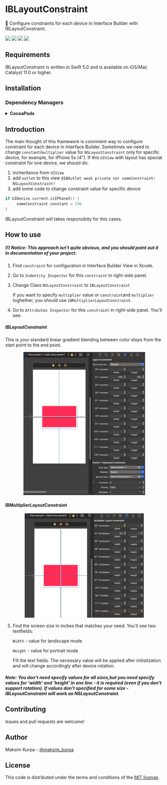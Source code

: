 # IBLayoutConstraint
📏 Configure constraints for each device in Interface Builder with IBLayoutConstraint.
<p align="left">
  <p align="left">
    <a href="https://swift.org"><img src="https://img.shields.io/badge/Swift-5.0-orange.svg?style=flat"></a>
    <a href="https://github.com/MaksimKurpa/Linker"><img src="https://img.shields.io/cocoapods/p/Linker.svg"></a>
    <a href="https://github.com/MaksimKurpa/Linker"><img src="https://img.shields.io/cocoapods/v/Linker.svg"></a>
	<a href="https://raw.githubusercontent.com/Linker/master/LICENSE"><img src="https://img.shields.io/cocoapods/l/Linker.svg"></a>
  </p>
</p>

## Requirements
IBLayoutConstraint is written in Swift 5.0 and is available on iOS/Mac Catalyst 11.0 or higher.

## Installation

### Dependency Managers
<details>
  <summary><strong>CocoaPods</strong></summary>

[CocoaPods](http://cocoapods.org) is a dependency manager for Cocoa projects. You can install it with the following command:

```bash
$ gem install cocoapods
```

To integrate IBLayoutConstraint into your Xcode project using CocoaPods, specify it in your `Podfile`:

```ruby
source 'https://cdn.cocoapods.org/'
platform :ios, '11.0'

pod 'IBLayoutConstraint'
```

Then, run the following command:

```bash
$ pod install
```

</details>

## Introduction

The main thought of this framework is convinient way to configure constraint for each device in Interface Builder.
Sometimes we need to change `constant`/`multiplier` value for `NSLayoutConstraint` only for specific device, for example, for iPhone 5s (4").
If this `UIView` with layout has special constraint for one device, we should do:

1. incheritance from `UIView`
2. add `outlet` to this view `@IBOutlet weak private var someConstraint: NSLayoutConstraint!` 
3. add some code to change constraint value for specific device 
```Swift
if UIDevice.current.isIPhone5() {
     someConstraint.constant = 290
}
```

IBLayoutConstraint will takes responsibity for this cases.

## How to use

<h5> (!) Notice: This approach isn't quite obvious, and you should point out it in documentation of your project.
 </h5>

1. Find `constraint` for configuration in Interface Builder View in Xcode.
2. Go to `Indentity Inspector` for this `constraint` in right-side panel.
3. Change Class `NSLayoutConstraint` to `IBLayoutConstraint`

    If you want to specify `multiplier` value or `constraint`and `multiplier` toghether, you should use `IBMultiplierLayoutConstraint`.

4. Go to `Attributes Inspector` for this `constraint` in right-side panel. You'll see:

##### IBLayoutConstraint
This is your standard linear gradient blending between color stops from the start point to the end point.

<div align="center">
    <img width="388" height="454" src="https://github.com/MaksimKurpa/IBLayoutConstraint/raw/master/docs/ib_screen_1.png" alt="IBLayoutConstraint">
</div>

#### IBMultiplierLayoutConstraint
<div align="center">
    <img width="380" height="331" src="https://github.com/MaksimKurpa/IBLayoutConstraint/raw/master/docs/ib_screen_2.png" alt="IBLayoutConstraint">
</div>

5. Find the screen size in inches that matches your need. You'll see two textfields:

   `Width` - value for landscape mode
   
   `Height` - value for portrait mode
   
   Fill the text fields. The necessary value will be applied after initialization and will change accordingly after device rotation.
   
##### Note: You don't need specify values for all sizes,but you need specify values for 'width' and 'height' in one line - it is required (even if you don't support rotation). If values don't specified for some size - IBLayoutConstraint will work as NSLayoutConstraint.

## Contributing

Issues and pull requests are welcome!

## Author

Maksim Kurpa - [@maksim_kurpa](https://twitter.com/maksim_kurpa)

## License

This code is distributed under the terms and conditions of the [MIT license](https://raw.githubusercontent.com/MaksimKurpa/IBLayoutConstraint/master/LICENSE). 
